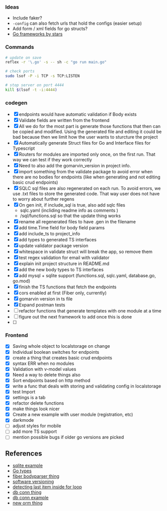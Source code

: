 ### Ideas

- Include faker?
- `-config` can also fetch urls that hold the configs (easier setup)
- Add form / xml fields for go structs?
- [Go frameworks by stars](https://github.com/mingrammer/go-web-framework-stars)

### Commands

```bash
# update on save
reflex -r '\.go' -s -- sh -c "go run main.go"

# check ports
sudo lsof -P -i TCP -s TCP:LISTEN

# stop server on port 4444
kill $(lsof -t -i:4444)

```

### codegen

- [x] endpoints would have automatic validation if Body exists
- [x] Validate fields are written from the frontend
- [x] All we do for the most part is generate those functions that then can be copied and modified. Using the generated file and editing it could be bad because then we limit how the user wants to sturcture the project
- [x] Automatically generate Struct files for Go and Interface files for Typescript
- [x] Routers for modules are imported only once, on the first run. That way we can test if they work correctly
- [x] Need to also add the gomarvin_version in project info.
- [x] import something from the validate package to avoid error when there are no bodies for endpoints (like when generating and not editing basic crud endpoints)
- [x] SQLC sql files are also regenerated on each run. To avoid errors, we use .txt files to store the generated code. That way user does not have to worry about further regens
- [x] On gen init, if include_sql is true, also add sqlc files
  - sqlc.yaml (incliding readme info as comments )
  - /sql/functions.sql so that the update thing works
- [x] rename all regenerated files to have .gen in the filename
- [x] add time.Time field for body field params
- [x] add include_ts to project_info
- [x] add types to generated TS interfaces
- [x] update validator package version
- [x] whitespace in validate struct will break the app, so remove them
- [x] test regex validation for email with validator
- [x] explain init project structure in README.md
- [x] add the new body types to TS interfaces
- [x] add mysql + sqlite support (functions.sql, sqlc.yaml, database.go, go.mod)
- [x] finish the TS functions that fetch the endpoints
- [x] cors enabled at first (Fiber only, currently)
- [x] gomarvin version in ts file
- [x] Expand postman tests
- [ ] refactor functions that generate templates with one module at a time
- [ ] figure out the next framework to add once this is done
- [ ] 

### Frontend

- [x] Saving whole object to localstorage on change
- [x] Individual boolean switches for endpoints
- [x] create a thing that creates basic crud endpoints
- [x] syntax ERR when no modules
- [x] Validation with v-model values
- [x] Need a way to delete things also
- [x] Sort endpoints based on http method
- [x] write a func that deals with storing and validating config in localstorage
- [x] test Import
- [x] settings is a tab
- [x] refactor delete functions
- [x] make things look nicer
- [x] Create a new example with user module (registration, etc)
- [x] darkmode
- [ ] adjust styles for mobile
- [ ] add more TS support
- [ ] mention possible bugs if older go versions are picked

## References

- [sqlite example](https://github.com/bopbi/simple-todo/blob/master/simple-todo.go)
- [Go types](https://golangbyexample.com/all-basic-data-types-golang/)
- [fiber bodyparser thing](https://docs.gofiber.io/api/ctx#bodyparser)
- [software versioning](https://stackoverflow.com/questions/2864448/best-practice-software-versioning)
- [detecting last item inside for loop](https://stackoverflow.com/questions/50085038/detect-last-item-inside-an-array-using-range-inside-go-templates)
- [db conn thing](https://www.alexedwards.net/blog/organising-database-access)
- [db conn example](https://github.com/teten-nugraha/go-dev-productify/blob/60b53e9e7f985b9e349889e8ffdb37a11ab1bd7f/config/dbConnect.go)
- [new orm thing](https://bun.uptrace.dev/)